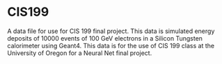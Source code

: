 # CIS199
A data file for use for CIS 199 final project.
This data is simulated energy deposits of 10000 events of 100 GeV electrons in a Silicon Tungsten calorimeter using Geant4.
This data is for the use of CIS 199 class at the University of Oregon for a Neural Net final project. 
